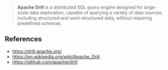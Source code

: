 > **Apache Drill** is a distributed SQL query engine designed for large-scale data exploration, capable of querying a variety of data sources, including structured and semi-structured data, without requiring predefined schemas.
> 

## References

- https://drill.apache.org/
- https://en.wikipedia.org/wiki/Apache_Drill
- https://github.com/apache/drill